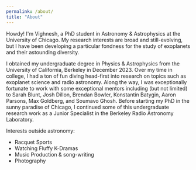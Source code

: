 ```yaml
---
permalink: /about/
title: "About"
---
```


Howdy! I'm Vighnesh, a PhD student in Astronomy & Astrophysics at the University of Chicago. My research interests are broad and still-evolving, but I have been developing a particular fondness for the study of exoplanets and their astounding diversity. 

I obtained my undergraduate degree in Physics & Astrophysics from the University of California, Berkeley in December 2023. Over my time in college, I had a ton of fun diving head-first into research on topics such as exoplanet science and radio astronomy. Along the way, I was exceptionally fortunate to work with some exceptional mentors including (but not limited) to Sarah Blunt, Josh Dillon, Brendan Bowler, Konstantin Batygin, Aaron Parsons, Max Goldberg, and Soumavo Ghosh. Before starting my PhD in the sunny paradise of Chicago, I continued some of this undergraduate research work as a Junior Specialist in the Berkeley Radio Astronomy Laboratory. 

Interests outside astronomy: 
- Racquet Sports
- Watching Fluffy K-Dramas
- Music Production & song-writing 
- Photography